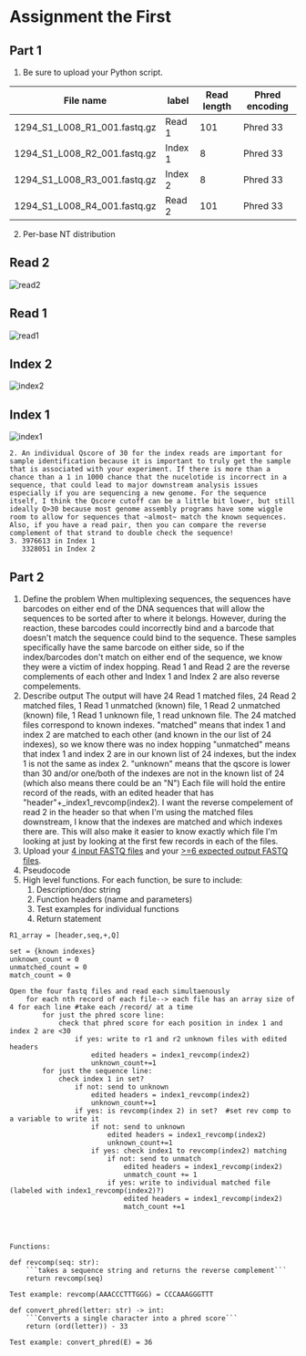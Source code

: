 # Assignment the First

## Part 1
1. Be sure to upload your Python script.

| File name | label | Read length | Phred encoding |
|---|---|---|---|
| 1294_S1_L008_R1_001.fastq.gz | Read 1 | 101 | Phred 33 |
| 1294_S1_L008_R2_001.fastq.gz | Index 1 | 8 | Phred 33 |
| 1294_S1_L008_R3_001.fastq.gz | Index 2 | 8 | Phred 33 |
| 1294_S1_L008_R4_001.fastq.gz | Read 2 | 101 | Phred 33 |

2. Per-base NT distribution

## Read 2

![read2](https://user-images.githubusercontent.com/70485602/181601893-0cd6748c-49b4-44d8-be24-a2a91d308ffb.png)
    
## Read 1 

![read1](https://user-images.githubusercontent.com/70485602/181601914-85f10e7a-7b4b-4e64-967d-a95c8caff659.png)

## Index 2

![index2](https://user-images.githubusercontent.com/70485602/181601934-58cf008c-19a1-4f93-82ae-ac6b850577a5.png)

## Index 1

![index1](https://user-images.githubusercontent.com/70485602/181601960-85c4790c-cda8-4555-bd18-561a972e85af.png)

    2. An individual Qscore of 30 for the index reads are important for sample identification because it is important to truly get the sample that is associated with your experiment. If there is more than a chance than a 1 in 1000 chance that the nucelotide is incorrect in a sequence, that could lead to major downstream analysis issues especially if you are sequencing a new genome. For the sequence itself, I think the Qscore cutoff can be a little bit lower, but still ideally Q>30 because most genome assembly programs have some wiggle room to allow for sequences that ~almost~ match the known sequences. Also, if you have a read pair, then you can compare the reverse complement of that strand to double check the sequence! 
    3. 3976613 in Index 1
       3328051 in Index 2
    
## Part 2
1. Define the problem
When multiplexing sequences, the sequences have barcodes on either end of the DNA sequences that will allow the sequences to be sorted after to where it belongs. However, during the reaction, these barcodes could incorrectly bind and a barcode that doesn't match the sequence could bind to the sequence. These samples specifically have the same barcode on either side, so if the index/barcodes don't match on either end of the sequence, we know they were a victim of index hopping. Read 1 and Read 2 are the reverse complements of each other and Index 1 and Index 2 are also reverse compelements. 
2. Describe output
The output will have 24 Read 1 matched files, 24 Read 2 matched files, 1 Read 1 unmatched (known) file, 1 Read 2 unmatched (known) file, 1 Read 1 unknown file, 1 read unknown file. The 24 matched files correspond to known indexes. 
"matched" means that index 1 and index 2 are matched to each other (and known in the our list of 24 indexes), so we know there was no index hopping
"unmatched" means that index 1 and index 2 are in our known list of 24 indexes, but the index 1 is not the same as index 2. 
"unknown" means that the qscore is lower than 30 and/or one/both of the indexes are not in the known list of 24 (which also means there could be an "N")
Each file will hold the entire record of the reads, with an edited header that has "header"+_index1_revcomp(index2). I want the reverse compelement of read 2 in the header so that when I'm using the matched files downstream, I know that the indexes are matched and which indexes there are. This will also make it easier to know exactly which file I'm looking at just by looking at the first few records in each of the files. 
3. Upload your [4 input FASTQ files](../TEST-input_FASTQ) and your [>=6 expected output FASTQ files](../TEST-output_FASTQ).
4. Pseudocode
5. High level functions. For each function, be sure to include:
    1. Description/doc string
    2. Function headers (name and parameters)
    3. Test examples for individual functions
    4. Return statement

``` 
R1_array = [header,seq,+,Q]

set = {known indexes} 
unknown_count = 0 
unmatched_count = 0 
match_count = 0 

Open the four fastq files and read each simultaenously 
    for each nth record of each file--> each file has an array size of 4 for each line #take each /record/ at a time 
        for just the phred score line:
            check that phred score for each position in index 1 and index 2 are <30  
                if yes: write to r1 and r2 unknown files with edited headers 
                    edited headers = index1_revcomp(index2) 
                    unknown_count+=1 
        for just the sequence line: 
            check index 1 in set? 
                if not: send to unknown 
                    edited headers = index1_revcomp(index2) 
                    unknown_count+=1 
                if yes: is revcomp(index 2) in set?  #set rev comp to a variable to write it 
                    if not: send to unknown 
                        edited headers = index1_revcomp(index2) 
                        unknown_count+=1 
                    if yes: check index1 to revcomp(index2) matching 
                        if not: send to unmatch 
                            edited headers = index1_revcomp(index2) 
                            unmatch_count += 1  
                        if yes: write to individual matched file (labeled with index1_revcomp(index2)?) 
                            edited headers = index1_revcomp(index2)  
                            match_count +=1  




```
```
Functions: 

def revcomp(seq: str): 
    ```takes a sequence string and returns the reverse complement``` 
    return revcomp(seq)

Test example: revcomp(AAACCCTTTGGG) = CCCAAAGGGTTT

def convert_phred(letter: str) -> int:
    ```Converts a single character into a phred score```
    return (ord(letter)) - 33

Test example: convert_phred(E) = 36
```

